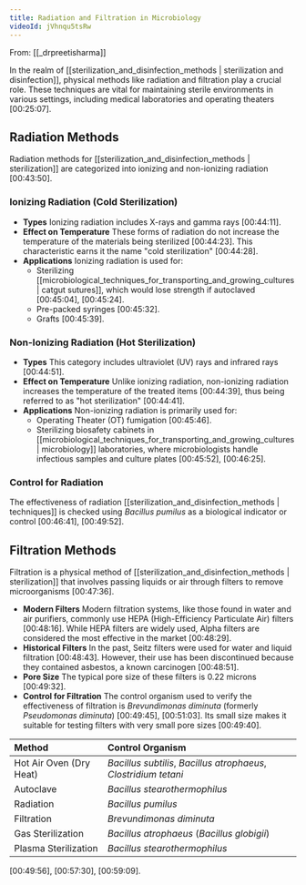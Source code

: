 ```yaml
---
title: Radiation and Filtration in Microbiology
videoId: jVhnqu5tsRw
---
```


From: [[_drpreetisharma]] <br/> 

In the realm of [[sterilization_and_disinfection_methods | sterilization and disinfection]], physical methods like radiation and filtration play a crucial role. These techniques are vital for maintaining sterile environments in various settings, including medical laboratories and operating theaters <a class="yt-timestamp" data-t="00:25:07">[00:25:07]</a>.

## Radiation Methods

Radiation methods for [[sterilization_and_disinfection_methods | sterilization]] are categorized into ionizing and non-ionizing radiation <a class="yt-timestamp" data-t="00:43:50">[00:43:50]</a>.

### Ionizing Radiation (Cold Sterilization)
*   **Types** Ionizing radiation includes X-rays and gamma rays <a class="yt-timestamp" data-t="00:44:11">[00:44:11]</a>.
*   **Effect on Temperature** These forms of radiation do not increase the temperature of the materials being sterilized <a class="yt-timestamp" data-t="00:44:23">[00:44:23]</a>. This characteristic earns it the name "cold sterilization" <a class="yt-timestamp" data-t="00:44:28">[00:44:28]</a>.
*   **Applications** Ionizing radiation is used for:
    *   Sterilizing [[microbiological_techniques_for_transporting_and_growing_cultures | catgut sutures]], which would lose strength if autoclaved <a class="yt-timestamp" data-t="00:45:04">[00:45:04]</a>, <a class="yt-timestamp" data-t="00:45:24">[00:45:24]</a>.
    *   Pre-packed syringes <a class="yt-timestamp" data-t="00:45:32">[00:45:32]</a>.
    *   Grafts <a class="yt-timestamp" data-t="00:45:39">[00:45:39]</a>.

### Non-Ionizing Radiation (Hot Sterilization)
*   **Types** This category includes ultraviolet (UV) rays and infrared rays <a class="yt-timestamp" data-t="00:44:51">[00:44:51]</a>.
*   **Effect on Temperature** Unlike ionizing radiation, non-ionizing radiation increases the temperature of the treated items <a class="yt-timestamp" data-t="00:44:39">[00:44:39]</a>, thus being referred to as "hot sterilization" <a class="yt-timestamp" data-t="00:44:41">[00:44:41]</a>.
*   **Applications** Non-ionizing radiation is primarily used for:
    *   Operating Theater (OT) fumigation <a class="yt-timestamp" data-t="00:45:46">[00:45:46]</a>.
    *   Sterilizing biosafety cabinets in [[microbiological_techniques_for_transporting_and_growing_cultures | microbiology]] laboratories, where microbiologists handle infectious samples and culture plates <a class="yt-timestamp" data-t="00:45:52">[00:45:52]</a>, <a class="yt-timestamp" data-t="00:46:25">[00:46:25]</a>.

### Control for Radiation
The effectiveness of radiation [[sterilization_and_disinfection_methods | techniques]] is checked using *Bacillus pumilus* as a biological indicator or control <a class="yt-timestamp" data-t="00:46:41">[00:46:41]</a>, <a class="yt-timestamp" data-t="00:49:52">[00:49:52]</a>.

## Filtration Methods

Filtration is a physical method of [[sterilization_and_disinfection_methods | sterilization]] that involves passing liquids or air through filters to remove microorganisms <a class="yt-timestamp" data-t="00:47:36">[00:47:36]</a>.

*   **Modern Filters** Modern filtration systems, like those found in water and air purifiers, commonly use HEPA (High-Efficiency Particulate Air) filters <a class="yt-timestamp" data-t="00:48:16">[00:48:16]</a>. While HEPA filters are widely used, Alpha filters are considered the most effective in the market <a class="yt-timestamp" data-t="00:48:29">[00:48:29]</a>.
*   **Historical Filters** In the past, Seitz filters were used for water and liquid filtration <a class="yt-timestamp" data-t="00:48:43">[00:48:43]</a>. However, their use has been discontinued because they contained asbestos, a known carcinogen <a class="yt-timestamp" data-t="00:48:51">[00:48:51]</a>.
*   **Pore Size** The typical pore size of these filters is 0.22 microns <a class="yt-timestamp" data-t="00:49:32">[00:49:32]</a>.
*   **Control for Filtration** The control organism used to verify the effectiveness of filtration is *Brevundimonas diminuta* (formerly *Pseudomonas diminuta*) <a class="yt-timestamp" data-t="00:49:45">[00:49:45]</a>, <a class="yt-timestamp" data-t="00:51:03">[00:51:03]</a>. Its small size makes it suitable for testing filters with very small pore sizes <a class="yt-timestamp" data-t="00:49:40">[00:49:40]</a>.

| Method                 | Control Organism                               |
| :--------------------- | :--------------------------------------------- |
| Hot Air Oven (Dry Heat)| *Bacillus subtilis*, *Bacillus atrophaeus*, *Clostridium tetani* |
| Autoclave              | *Bacillus stearothermophilus*                  |
| Radiation              | *Bacillus pumilus*                             |
| Filtration             | *Brevundimonas diminuta*                       |
| Gas Sterilization      | *Bacillus atrophaeus* (*Bacillus globigii*)   |
| Plasma Sterilization   | *Bacillus stearothermophilus*                  |
<a class="yt-timestamp" data-t="00:49:56">[00:49:56]</a>, <a class="yt-timestamp" data-t="00:57:30">[00:57:30]</a>, <a class="yt-timestamp" data-t="00:59:09">[00:59:09]</a>.